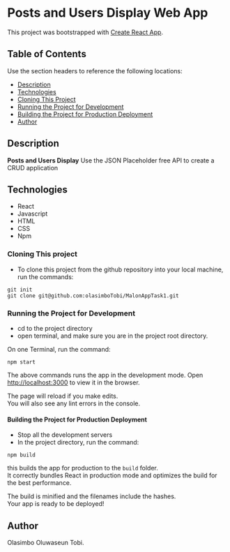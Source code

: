 # Posts and Users Display Web  App

This project was bootstrapped with [Create React App](https://github.com/facebook/create-react-app).


## Table of Contents

Use the section headers to reference the following locations:

- [Description](#description)
- [Technologies](#technologies)
- [Cloning This Project](#cloning-this-project)
- [Running the Project for Development](#running-the-project-for-development)
- [Building the Project for Production Deployment](#building-the-project-for-production-deployment)
- [Author](#author)


## Description

**Posts and Users Display** Use the JSON Placeholder free API to create a CRUD application


## Technologies

- React
- Javascript
- HTML
- CSS
- Npm



### Cloning This project

* To clone this project from the github repository into your local machine, run the commands:

```
git init
git clone git@github.com:olasimboTobi/MalonAppTask1.git

```
### Running the Project for Development

* cd to the project directory
* open terminal, and make sure you are in the project root directory.

On one Terminal, run the command:

```
npm start
```

The above commands runs the app in the development mode.
Open [http://localhost:3000](http://localhost:3000) to view it in the browser.

The page will reload if you make edits.\
You will also see any lint errors in the console.


#### Building the Project for Production Deployment

* Stop all the development servers
* In the project directory, run the command:

```
npm build

```

this builds the app for production to the `build` folder.\
It correctly bundles React in production mode and optimizes the build for the best performance.

The build is minified and the filenames include the hashes.\
Your app is ready to be deployed!

## Author

Olasimbo Oluwaseun Tobi.


 
